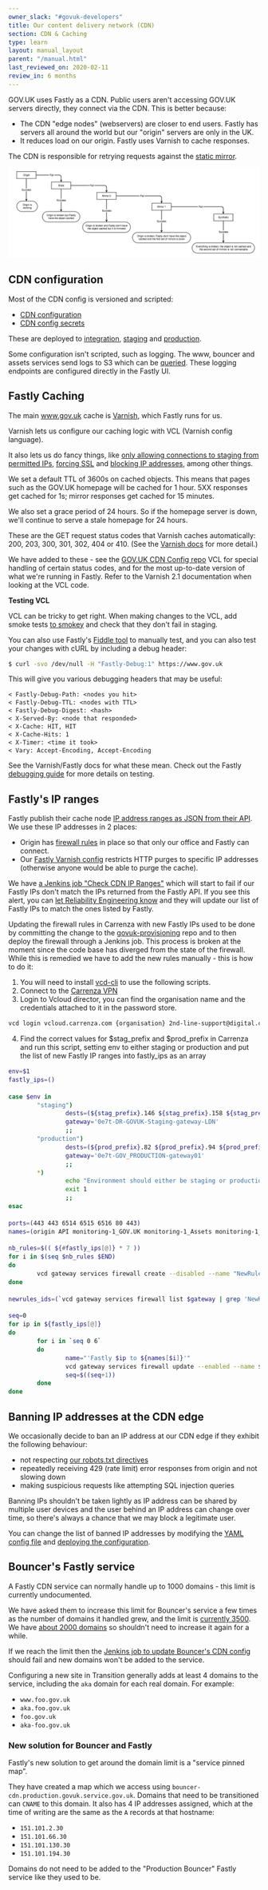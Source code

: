 ```yaml
---
owner_slack: "#govuk-developers"
title: Our content delivery network (CDN)
section: CDN & Caching
type: learn
layout: manual_layout
parent: "/manual.html"
last_reviewed_on: 2020-02-11
review_in: 6 months
---
```


GOV.UK uses Fastly as a CDN. Public users aren't accessing GOV.UK servers directly, they connect via the CDN. This is better because:

- The CDN "edge nodes" (webservers) are closer to end users. Fastly has servers all around the world but our "origin" servers are only in the UK.
- It reduces load on our origin. Fastly uses Varnish to cache responses.

The CDN is responsible for retrying requests against the [static mirror](/manual/fall-back-to-mirror.html).

![image](images/cdn-mirror-configuration.png)

## CDN configuration

Most of the CDN config is versioned and scripted:

- [CDN configuration](https://github.com/alphagov/govuk-cdn-config/)
- [CDN config secrets](https://github.com/alphagov/govuk-cdn-config-secrets)

These are deployed to [integration][integration_cdn], [staging][staging_cdn] and [production][production_cdn].

Some configuration isn't scripted, such as logging. The www, bouncer and assets services send logs to S3 which can be [queried](/manual/query-cdn-logs.html). These logging endpoints are configured directly in the Fastly UI.

[integration_cdn]: https://deploy.integration.publishing.service.gov.uk/job/Deploy_CDN/
[staging_cdn]: https://deploy.staging.publishing.service.gov.uk/job/Deploy_CDN/
[production_cdn]: https://deploy.publishing.service.gov.uk/job/Deploy_CDN/

## Fastly Caching

The main www.gov.uk cache is [Varnish](https://varnish-cache.org/docs/2.1/index.html), which Fastly runs for us.

Varnish lets us configure our caching logic with VCL (Varnish config language).

It also lets us do fancy things, like [only allowing connections to staging from permitted IPs](https://github.com/alphagov/govuk-cdn-config/blob/f6cf15e9155f7c2ea89970741d3e03851a00013d/vcl_templates/www.vcl.erb#L202), [forcing SSL](https://github.com/alphagov/govuk-cdn-config/blob/f6cf15e9155f7c2ea89970741d3e03851a00013d/vcl_templates/www.vcl.erb#L222) and [blocking IP addresses](https://github.com/alphagov/govuk-cdn-config/blob/f6cf15e9155f7c2ea89970741d3e03851a00013d/vcl_templates/www.vcl.erb#L208), among other things.

We set a default TTL of 3600s on cached objects. This means that pages such as the GOV.UK homepage will be cached for 1 hour. 5XX responses get cached for 1s; mirror responses get cached for 15 minutes.

We also set a grace period of 24 hours. So if the homepage server is down, we'll continue to serve a stale homepage for 24 hours.

These are the GET request status codes that Varnish caches automatically: 200, 203, 300, 301, 302, 404 or 410. (See the [Varnish docs](https://varnish-cache.org/docs/2.1/reference/vcl.html#variables) for more detail.)

We have added to these - see the [GOV.UK CDN Config repo](https://github.com/alphagov/govuk-cdn-config/) VCL for special handling of certain status codes, and for the most up-to-date version of what we're running in Fastly. Refer to the Varnish 2.1 documentation when looking at the VCL code.

**Testing VCL**

VCL can be tricky to get right. When making changes to the VCL, add smoke tests [to smokey](https://github.com/alphagov/smokey/blob/master/features/caching.feature) and check that they don't fail in staging.

You can also use Fastly's [Fiddle tool](https://fiddle.fastlydemo.net/) to manually test, and you can also test your changes with cURL by including a debug header:

```sh
$ curl -svo /dev/null -H "Fastly-Debug:1" https://www.gov.uk
```

This will give you various debugging headers that may be useful:

```
< Fastly-Debug-Path: <nodes you hit>
< Fastly-Debug-TTL: <nodes with TTL>
< Fastly-Debug-Digest: <hash>
< X-Served-By: <node that responded>
< X-Cache: HIT, HIT
< X-Cache-Hits: 1
< X-Timer: <time it took>
< Vary: Accept-Encoding, Accept-Encoding
```

See the Varnish/Fastly docs for what these mean. Check out the Fastly [debugging guide](https://docs.fastly.com/guides/debugging/checking-cache#using-curl) for more details on testing.

## Fastly's IP ranges

Fastly publish their cache node [IP address ranges as JSON from their API][fastly_ips]. We use these IP addresses in 2 places:

- Origin has [firewall rules][] in place so that only our office and Fastly can connect.
- Our [Fastly Varnish config][vcl_config] restricts HTTP purges to specific IP addresses (otherwise anyone would be able to purge the cache).

We have [a Jenkins job "Check CDN IP Ranges"][check-cdn-ip-ranges] which will start to fail if our Fastly IPs don't match the IPs returned from the Fastly API. If you see this alert, you can [let Reliability Engineering know][raise-with-re] and they will update our list of Fastly IPs to match the ones listed by Fastly.

Updating the firewall rules in Carrenza with new Fastly IPs used to be done by committing the change to the [govuk-provisioning][govuk-provisioning] repo and to then deploy the firewall through a Jenkins job. This process is broken at the moment since the code base has diverged from the state of the firewall. While this is remedied we have to add the new rules manually - this is how to do it:

1. You will need to install [vcd-cli][vcd-cli] to use the following scripts.
2. Connect to the [Carrenza VPN][carrenza-vpn]
3. Login to Vcloud director, you can find the organisation name and the credentials attached to it in the password store.

```sh
vcd login vcloud.carrenza.com {organisation} 2nd-line-support@digital.cabinet-office.gov.uk -V 32.0
```

4. Find the correct values for $stag_prefix and $prod_prefix in Carrenza and run this script, setting env to either staging or production and put the list of new Fastly IP ranges into fastly_ips as an array

```bash
env=$1
fastly_ips=()

case $env in
        "staging")
                dests=(${stag_prefix}.146 ${stag_prefix}.158 ${stag_prefix}.155 ${stag_prefix}.155 ${stag_prefix}.155 ${stag_prefix}.157 ${stag_prefix}.149)
                gateway='0e7t-DR-GOVUK-Staging-gateway-LDN'
                ;;
        "production")
                dests=(${prod_prefix}.82 ${prod_prefix}.94 ${prod_prefix}.91 ${prod_prefix}.91 ${prod_prefix}.91 ${prod_prefix}.93 ${prod_prefix}.85)
                gateway='0e7t-GOV_PRODUCTION-gateway01'
                ;;
        *)
                echo "Environment should either be staging or production"
                exit 1
                ;;
esac

ports=(443 443 6514 6515 6516 80 443)
names=(origin API monitoring-1_GOV.UK monitoring-1_Assets monitoring-1_Bouncer apt_mirror Backend_AWS)

nb_rules=$(( ${#fastly_ips[@]} * 7 ))
for i in $(seq $nb_rules $END)
do
        vcd gateway services firewall create --disabled --name "NewRule_$i" --action accept --type user $gateway
done

newrules_ids=(`vcd gateway services firewall list $gateway | grep 'NewRule_' | awk '{print $1'}`)

seq=0
for ip in ${fastly_ips[@]}
do
        for i in `seq 0 6`
        do
                name="'Fastly $ip to ${names[$i]}'"
                vcd gateway services firewall update --enabled --name $name --source $ip:ip --destination ${dests[$i]}:ip --service tcp any ${ports[$i]} $gateway ${newrules_ids[$seq]}
                seq=$((seq+1))
        done
done
```

[fastly_ips]: https://api.fastly.com/public-ip-list
[firewall rules]: https://github.com/alphagov/govuk-provisioning/blob/master/vcloud-edge_gateway/vars/production_carrenza_vars.yaml
[govuk-provisioning]: https://github.com/alphagov/govuk-provisioning
[vcl_config]: https://github.com/alphagov/govuk-cdn-config/
[check-cdn-ip-ranges]: https://deploy.publishing.service.gov.uk/job/Check_CDN_IP_Ranges/
[raise-with-re]: /manual/raising-issues-with-reliability-engineering.html
[vcd-cli]: https://github.com/vmware/vcd-cli
[carrenza-vpn]: /manual/connect-to-vcloud-director.html#connecting-with-cisco-anyconnect

## Banning IP addresses at the CDN edge

We occasionally decide to ban an IP address at our CDN edge if they exhibit the following behaviour:

- not respecting [our robots.txt directives][robots]
- repeatedly receiving 429 (rate limit) error responses from origin and not slowing down
- making suspicious requests like attempting SQL injection queries

[robots]: https://www.gov.uk/robots.txt

Banning IPs shouldn't be taken lightly as IP address can be shared by multiple user devices and the user behind an IP address can change over time, so there's always a chance that we may block a legitimate user.

You can change the list of banned IP addresses by modifying the [YAML config file][ip_ban_config] and [deploying the configuration][ip_ban_deploy].

[ip_ban_config]: https://github.com/alphagov/govuk-cdn-config-secrets/blob/master/fastly/dictionaries/config/ip_address_blacklist.yaml
[ip_ban_deploy]: https://deploy.publishing.service.gov.uk/job/Update_CDN_Dictionaries/build

## Bouncer's Fastly service

A Fastly CDN service can normally handle up to 1000 domains - this limit is currently undocumented.

We have asked them to increase this limit for Bouncer's service a few times as the number of domains it handled grew, and the limit is [currently 3500](https://fastly.zendesk.com/requests/7356). We have [about 2000 domains](https://transition.publishing.service.gov.uk/hosts) so shouldn't need to increase it again for a while.

If we reach the limit then the [Jenkins job to update Bouncer's CDN config](https://deploy.blue.production.govuk.digital/job/Bouncer_CDN/) should fail and new domains won't be added to the service.

Configuring a new site in Transition generally adds at least 4 domains to the service, including the `aka` domain for each real domain. For example:

-   `www.foo.gov.uk`
-   `aka.foo.gov.uk`
-   `foo.gov.uk`
-   `aka-foo.gov.uk`

### New solution for Bouncer and Fastly

Fastly's new solution to get around the domain limit is a "service pinned map".

They have created a map which we access using `bouncer-cdn.production.govuk.service.gov.uk`. Domains that need to be transitioned can `CNAME` to this domain. It also has 4 IP addresses assigned, which at the time of writing are the same as the `A` records at that hostname:

- `151.101.2.30`
- `151.101.66.30`
- `151.101.130.30`
- `151.101.194.30`

Domains do not need to be added to the "Production Bouncer" Fastly service like they used to be.
